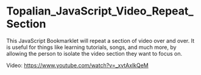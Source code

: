 # Topalian_JavaScript_Video_Repeat_Section
This JavaScript Bookmarklet will repeat a section of video over and over. It is useful for things like learning tutorials, songs, and much more, by allowing the person to isolate the video section they want to focus on.

Video: https://www.youtube.com/watch?v=_xvtAxlkQeM
